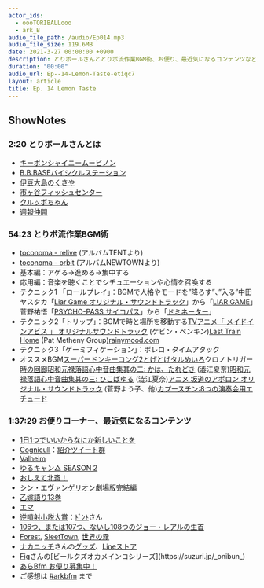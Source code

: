 ```yaml
---
actor_ids:
  - oooTORIBALLooo
  - ark_B
audio_file_path: /audio/Ep014.mp3
audio_file_size: 119.6MB
date: 2021-3-27 00:00:00 +0900
description: とりボールさんととりボ流作業BGM術、お便り、最近気になるコンテンツなどについて話しました。
duration: "00:00"
audio_url: Ep--14-Lemon-Taste-etiqc7
layout: article
title: Ep. 14 Lemon Taste
---
```


## ShowNotes 

### 2:20 とりボールさんとは

* [キーポンシャイニームービノン](https://youtu.be/X20yPpsJSO0)
* [B.B.BASEバイシクルステーション](http://bbbase-bicycle-station.com/)
* [伊豆大島のくさや](https://oshima-navi.com/gourmet/kusaya01.html)
* [市ヶ谷フィッシュセンター](https://www.ichigaya-fc.com/)
* [クルッポちゃん](https://twitter.com/kuruppo_poppo_)
* [週報仲間](https://bellflower.dodgson.org/%E9%80%B1%E5%A0%B1%E4%BB%B2%E9%96%93-a799ad07f349)
    

### 54:23 とりボ流作業BGM術

* [toconoma - relive](https://youtu.be/XLvp2HzCtOo) (アルバムTENTより)
* [toconoma - orbit](https://youtu.be/4JwS2mzzgos) (アルバムNEWTOWNより)
* 基本編：アゲる→進める→集中する
* 応用編：音楽を聴くことでシチュエーションや心情を召喚する
* テクニック1 「ロールプレイ」：BGMで人格やモードを”降ろす”、”入る”中田ヤスタカ「[Liar Game オリジナル・サウンドトラック](https://amzn.to/3rjUNUc)」から「[LIAR GAME](https://www.youtube.com/watch?v=z_e3OTB7wEM)」菅野祐悟「[PSYCHO-PASS サイコパス](https://amzn.to/3cixKoD)」から「[ドミネーター](https://www.youtube.com/watch?v=8NbPnIXg5Cc)」
* テクニック2「トリップ」：BGMで時と場所を移動する[TVアニメ「 メイドインアビス 」 オリジナルサウンドトラック](https://amzn.to/3f8HN1l) (ケビン・ペンキン)[Last Train Home](https://youtu.be/V9vQ_y9JJ1E) (Pat Metheny Group)[rainymood.com](https://rainymood.com) 
* テクニック3「ゲーミフィケーション」：ボレロ・タイムアタック
* オススメBGM[スーパードンキーコング2](https://amzn.to/3lLwkq1)[とげとげタルめいろ](https://youtu.be/NvnHzxV7rFE)クロノトリガー[時の回廊](https://youtu.be/Q9XTqQbuavI)[昭和元禄落語心中音曲集其の二: かは、たれどき](https://amzn.to/2OVoBK3) (澁江夏奈)[昭和元禄落語心中音曲集其の三: ひこばゆる](https://amzn.to/3rk41QC) (澁江夏奈)[アニメ 坂道のアポロン オリジナル・サウンドトラック](https://amzn.to/3tS8fjU) (菅野よう子、他)[カプースチン:8つの演奏会用エチュード](https://amzn.to/3lNCWE5)

### 1:37:29 お便りコーナー、最近気になるコンテンツ

* [1日1つでいいからなにか新しいことを](https://tinyurl.com/yfhqnwcn)
* [Cognicull](https://cognicull.com/ja)：[紹介ツイート群](https://twitter.com/kakira9618/status/1371413792479834112?s=20)
* [Valheim](https://store.steampowered.com/app/892970/Valheim/)
* [ゆるキャン△ SEASON 2](https://yurucamp.jp/second/)
* [おしえて北斎！](https://www.hokusai-anime.jp/)
* [シン・エヴァンゲリオン劇場版完結編](https://www.evangelion.co.jp/final.html)
* [乙嫁語り13巻](https://amzn.to/31ePKdl)
* [エマ](https://amzn.to/3ckYNjn)
* [逆噴射小説大賞](https://note.com/dontbetruenote/n/n82ea7db23446)：[ﾄﾞﾝﾄ](https://twitter.com/dontbetrue)さん
* [106つ、または107つ、ないし108つのジョー・レアルの生首](https://note.com/dontbetruenote/n/na9b9e05f828c)
* [Forest](http://forestapp.cc), [SleetTown](https://sleeptown.seekrtech.com/), [世界の霧](https://fogofworld.com/ja/)
* [ナカニッチ](https://twitter.com/NAKANITTI)さんの[グッズ](https://suzuri.jp/ballfriends)、[Lineストア](https://store.line.me/stickershop/author/2507/ja)
* [Fig](https://twitter.com/_onibun_)さんの[ビールクズオカメインコシリーズ](https://suzuri.jp/_onibun_)
* [あらBfm お便り募集中！](https://twitter.com/arkbfm/status/1341090549177012225?s=20)
* ご感想は [#arkbfm](https://paper.dropbox.com/?q=%23arkbfm) まで

